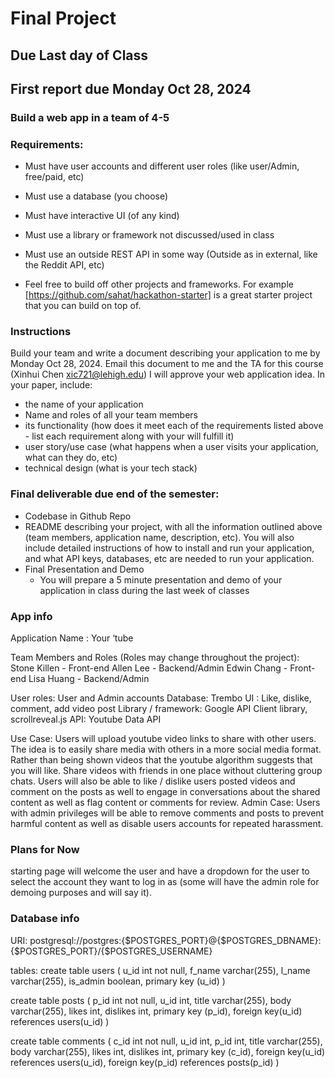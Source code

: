 # Final Project

## Due Last day of Class
## First report due Monday Oct 28, 2024

### Build a web app in a team of 4-5

### Requirements:
* Must have user accounts and different user roles (like user/Admin, free/paid, etc)
* Must use a database (you choose)
* Must have interactive UI (of any kind)
* Must use a library or framework not discussed/used in class
* Must use an outside REST API in some way (Outside as in external, like the Reddit API, etc)

* Feel free to build off other projects and frameworks. For example [https://github.com/sahat/hackathon-starter] is a great starter project that you can build on top of. 

### Instructions
Build your team and write a document describing your application to me by Monday Oct 28, 2024. Email this document to me and the TA for this course (Xinhui Chen xic721@lehigh.edu)  I will approve your web application idea. In your paper, include:
* the name of your application
* Name and roles of all your team members
* its functionality (how does it meet each of the requirements listed above - list each requirement along with your will fulfill it)
* user story/use case (what happens when a user visits your application, what can they do, etc)
* technical design (what is your tech stack)


### Final deliverable due end of the semester:
* Codebase in Github Repo
* README describing your project, with all the information outlined above (team members, application name, description, etc). You will also include detailed instructions of how to install and run your application, and what API keys, databases, etc are needed to run your application.
* Final Presentation and Demo
  * You will prepare a 5 minute presentation and demo of your application in class during the last week of classes

### App info

Application Name : Your ‘tube 

Team Members and Roles (Roles may change throughout the project):
Stone Killen - Front-end
Allen Lee - Backend/Admin
Edwin Chang - Front-end
Lisa Huang - Backend/Admin

User roles: User and Admin accounts 
Database: Trembo
UI : Like, dislike, comment, add video post
Library / framework: Google API Client library, scrollreveal.js 
API: Youtube Data API

Use Case: Users will upload youtube video links to share with other users. The idea is to easily share media with others in a more social media format. Rather than being shown videos that the youtube algorithm suggests that you will like. Share videos with friends in one place without cluttering group chats. Users will also be able to like / dislike users posted videos and comment on the posts as well to engage in conversations about the shared content as well as flag content or comments for review. 
Admin Case: Users with admin privileges will be able to remove comments and posts to prevent harmful content as well as disable users accounts for repeated harassment. 

### Plans for Now

starting page will welcome the user and have a dropdown for the user to select the account they want to log in as (some will have the admin role for demoing purposes and will say it). 

### Database info

URI: postgresql://postgres:{$POSTGRES_PORT}@{$POSTGRES_DBNAME}:{$POSTGRES_PORT}/{$POSTGRES_USERNAME}

tables:
create table users (
  u_id int not null,
  f_name varchar(255),
  l_name varchar(255),
  is_admin boolean,
  primary key (u_id)
)

create table posts (
  p_id int not null,
  u_id int,
  title varchar(255),
  body varchar(255),
  likes int,
  dislikes int,
  primary key (p_id),
  foreign key(u_id)
  references users(u_id)
)

create table comments (
  c_id int not null,
  u_id int,
  p_id int,
  title varchar(255),
  body varchar(255),
  likes int,
  dislikes int,
  primary key (c_id),
  foreign key(u_id)
  references users(u_id),
  foreign key(p_id)
  references posts(p_id)
)